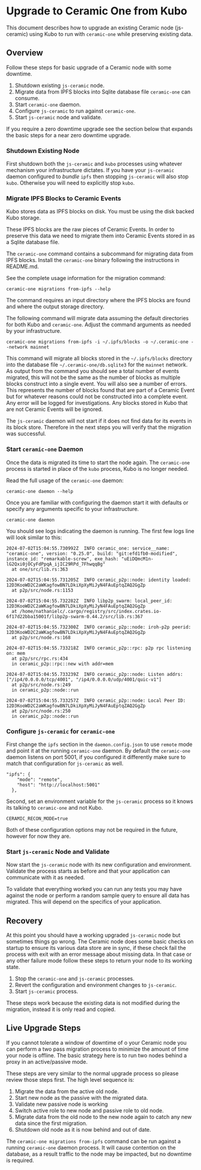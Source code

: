 # Upgrade to Ceramic One from Kubo

This document describes how to upgrade an existing Ceramic node (js-ceramic) using Kubo to run with `ceramic-one` while preserving existing data.

## Overview

Follow these steps for basic upgrade of a Ceramic node with some downtime.

1. Shutdown existing `js-ceramic` node.
2. Migrate data from IPFS blocks into Sqlite database file `ceramic-one` can consume.
3. Start `ceramic-one` daemon.
4. Configure `js-ceramic` to run against `ceramic-one`.
5. Start `js-ceramic` node and validate.

If you require a zero downtime upgrade see the section below that expands the basic steps for a near zero downtime upgrade.

### Shutdown Existing Node

First shutdown both the `js-ceramic` and `kubo` processes using whatever mechanism your infrastructure dictates.
If you have your `js-ceramic` daemon configured to _bundle_ `ipfs` then stopping `js-ceramic` will also stop `kubo`.
Otherwise you will need to explicitly stop `kubo`.

### Migrate IPFS Blocks to Ceramic Events

Kubo stores data as IPFS blocks on disk.
You must be using the disk backed Kubo storage.

These IPFS blocks are the raw pieces of Ceramic Events.
In order to preserve this data we need to migrate them into Ceramic Events stored in as a Sqlite database file.

The `ceramic-one` command contains a subcommand for migrating data from IPFS blocks.
Install the `ceramic-one` binary following the instructions in README.md.

See the complete usage information for the migration command:

    ceramic-one migrations from-ipfs --help

The command requires an input directory where the IPFS blocks are found and where the output storage directory.

The following command will migrate data assuming the default directories for both Kubo and `ceramic-one`.
Adjust the command arguments as needed by your infrastructure.

    ceramic-one migrations from-ipfs -i ~/.ipfs/blocks -o ~/.ceramic-one --network mainnet

This command will migrate all blocks stored in the `~/.ipfs/blocks` directory into the database file `~/.ceramic-one/db.sqlite3` for the `mainnet` network.
As output from the command you should see a total number of events migrated, this will not be the same as the number of blocks as multiple blocks construct into a single event.
You will also see a number of errors. This represents the number of blocks found that are part of a Ceramic Event but for whatever reasons could not be constructed into a complete event.
Any error will be logged for investigations.
Any blocks stored in Kubo that are not Ceramic Events will be ignored.

The `js-ceramic` daemon will not start if it does not find data for its events in its block store.
Therefore in the next steps you will verify that the migration was successful.


### Start `ceramic-one` Daemon

Once the data is migrated its time to start the node again.
The `ceramic-one` process is started in place of the `kubo` process, Kubo is no longer needed.

Read the full usage of the `ceramic-one` daemon:

    ceramic-one daemon --help

Once you are familiar with configuring the daemon start it with defaults or specify any arguments specific to your infrastructure.

    ceramic-one daemon

You should see logs indicating the daemon is running.
The first few logs line will look similar to this:

```
2024-07-02T15:04:55.730992Z  INFO ceramic_one: service__name: "ceramic-one", version: "0.25.0", build: "git:efd1fb0-modified", instance_id: "remarkable-screw", exe_hash: "uEiDQmcM1n-lG2Qxi0jOCyFdPpqA_ijIC29RPd_7FhwqqBg"
  at one/src/lib.rs:363

2024-07-02T15:04:55.731205Z  INFO ceramic_p2p::node: identity loaded: 12D3KooWD2C2aWKagfowBN7LDkiXpXyMiJyN4FAuEptqZAQ2GgZp
  at p2p/src/node.rs:1153

2024-07-02T15:04:55.732282Z  INFO libp2p_swarm: local_peer_id: 12D3KooWD2C2aWKagfowBN7LDkiXpXyMiJyN4FAuEptqZAQ2GgZp
  at /home/nathanielc/.cargo/registry/src/index.crates.io-6f17d22bba15001f/libp2p-swarm-0.44.2/src/lib.rs:367

2024-07-02T15:04:55.732300Z  INFO ceramic_p2p::node: iroh-p2p peerid: 12D3KooWD2C2aWKagfowBN7LDkiXpXyMiJyN4FAuEptqZAQ2GgZp
  at p2p/src/node.rs:168

2024-07-02T15:04:55.733218Z  INFO ceramic_p2p::rpc: p2p rpc listening on: mem
  at p2p/src/rpc.rs:434
  in ceramic_p2p::rpc::new with addr=mem

2024-07-02T15:04:55.733239Z  INFO ceramic_p2p::node: Listen addrs: ["/ip4/0.0.0.0/tcp/4001", "/ip4/0.0.0.0/udp/4001/quic-v1"]
  at p2p/src/node.rs:249
  in ceramic_p2p::node::run

2024-07-02T15:04:55.733257Z  INFO ceramic_p2p::node: Local Peer ID: 12D3KooWD2C2aWKagfowBN7LDkiXpXyMiJyN4FAuEptqZAQ2GgZp
  at p2p/src/node.rs:250
  in ceramic_p2p::node::run
```



### Configure `js-ceramic` for `ceramic-one`

First change the `ipfs` section in the `daemon.config.json` to use `remote` mode and point it at the running `ceramic-one` daemon.
By default the `ceramic-one` daemon listens on port 5001, if you configured it differently make sure to match that configuration for `js-ceramic` as well.

```josn
"ipfs": {
    "mode": "remote",
    "host": "http://localhost:5001"
  },
```

Second, set an environment variable for the `js-ceramic` process so it knows its talking to `ceramic-one` and not Kubo.

    CERAMIC_RECON_MODE=true

Both of these configuration options may not be required in the future, however for now they are.


### Start `js-ceramic` Node and Validate

Now start the `js-ceramic` node with its new configuration and environment.
Validate the process starts as before and that your application can communicate with it as needed.

To validate that everything worked you can run any tests you may have against the node or perform a random sample query to ensure all data has migrated.
This will depend on the specifics of your application.

## Recovery

At this point you should have a working upgraded `js-ceramic` node but sometimes things go wrong.
The Ceramic node does some basic checks on startup to ensure its various data store are in sync, if these check fail the process with exit with an error message about missing data.
In that case or any other failure mode follow these steps to return your node to its working state.

1. Stop the `ceramic-one` and `js-ceramic` processes.
2. Revert the configuration and environment changes to `js-ceramic`.
3. Start `js-ceramic` process.

These steps work because the existing data is not modified during the migration, instead it is only read and copied.

## Live Upgrade Steps

If you cannot tolerate a window of downtime of o your Ceramic node you can perform a two pass migration process to minimize the amount of time your node is offline.
The basic strategy here is to run two nodes behind a proxy in an active/passive mode.

These steps are very similar to the normal upgrade process so please review those steps first.
The high level sequence is:

1. Migrate the data from the active old node.
2. Start new node as the passive with the migrated data.
3. Validate new passive node is working
4. Switch active role to new node and passive role to old node.
5. Migrate data from the old node to the new node again to catch any new data since the first migration.
6. Shutdown old node as it is now behind and out of date.

The `ceramic-one migrations from-ipfs` command can be run against a running `ceramic-one` daemon process.
It will cause contention on the database, as a result traffic to the node may be impacted, but no downtime is required.
